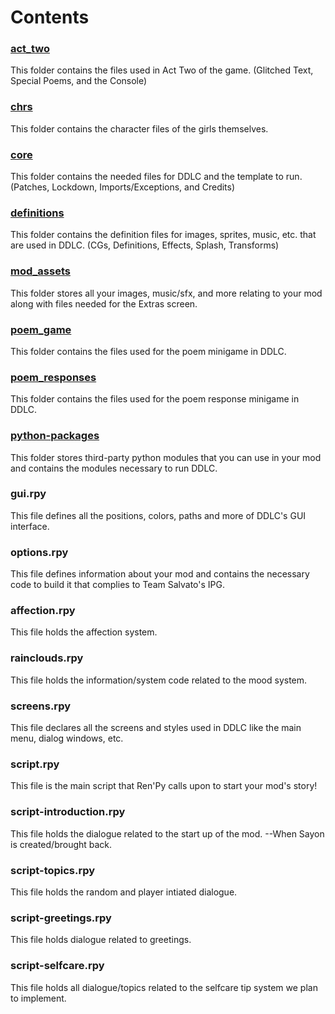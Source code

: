 # Contents

### <u>act_two</u>

This folder contains the files used in Act Two of the game. (Glitched Text, Special Poems, and the Console)

### <u>chrs</u>

This folder contains the character files of the girls themselves.

### <u>core</u>

This folder contains the needed files for DDLC and the template to run. (Patches, Lockdown, Imports/Exceptions, and Credits)

### <u>definitions</u>

This folder contains the definition files for images, sprites, music, etc. that are used in DDLC. (CGs, Definitions, Effects, Splash, Transforms)

### <u>mod_assets</u>

This folder stores all your images, music/sfx, and more relating to your mod along with files needed for the Extras screen.

### <u>poem_game</u>

This folder contains the files used for the poem minigame in DDLC.

### <u>poem_responses</u>

This folder contains the files used for the poem response minigame in DDLC.

### <u>python-packages</u>

This folder stores third-party python modules that you can use in your mod and contains the modules necessary to run DDLC.

### gui.rpy

This file defines all the positions, colors, paths and more of DDLC's GUI interface.

### options.rpy

This file defines information about your mod and contains the necessary code to build it that complies to Team Salvato's IPG.

### affection.rpy

This file holds the affection system.

###  rainclouds.rpy

This file holds the information/system code related to the mood system.

### screens.rpy

This file declares all the screens and styles used in DDLC like the main menu, dialog windows, etc.

### script.rpy

This file is the main script that Ren'Py calls upon to start your mod's story! 

### script-introduction.rpy

This file holds the dialogue related to the start up of the mod. --When Sayon is created/brought back.

### script-topics.rpy

This file holds the random and player intiated dialogue.

### script-greetings.rpy

This file holds dialogue related to greetings.

###  script-selfcare.rpy

This file holds all dialogue/topics related to the selfcare tip system we plan to implement.


